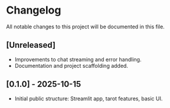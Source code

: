 # Changelog

All notable changes to this project will be documented in this file.

## [Unreleased]
- Improvements to chat streaming and error handling.
- Documentation and project scaffolding added.

## [0.1.0] - 2025-10-15
- Initial public structure: Streamlit app, tarot features, basic UI.
